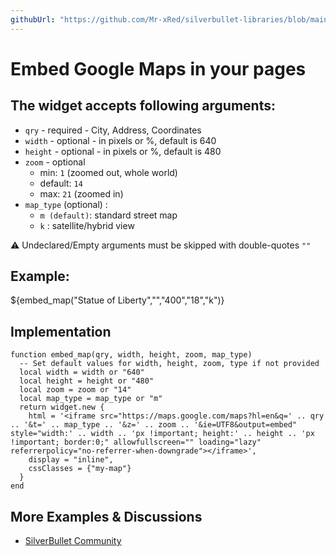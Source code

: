 ```yaml
---
githubUrl: "https://github.com/Mr-xRed/silverbullet-libraries/blob/main/EmbedGoogleMapsWidget.md"
---
```


# Embed Google Maps in your pages

## The widget accepts following arguments:

*   `qry` - required - City, Address, Coordinates
*   `width` - optional - in pixels or %, default is 640
*   `height` - optional - in pixels or %, default is 480
*   `zoom` - optional
    *   min: `1` (zoomed out, whole world)
    *   default: `14`
    *   max: `21` (zoomed in)
*   `map_type` (optional) :
    *   `m (default)`: standard street map
    *   `k` : satellite/hybrid view

⚠️ Undeclared/Empty arguments must be skipped with double-quotes `""`

## Example:
${embed_map("Statue of Liberty","","400","18","k")}

## Implementation
```space-lua
function embed_map(qry, width, height, zoom, map_type)
  -- Set default values for width, height, zoom, type if not provided
  local width = width or "640"
  local height = height or "480"
  local zoom = zoom or "14"
  local map_type = map_type or "m"
  return widget.new {
    html = '<iframe src="https://maps.google.com/maps?hl=en&q=' .. qry .. '&t=' .. map_type .. '&z=' .. zoom .. '&ie=UTF8&output=embed" style="width:' .. width .. 'px !important; height:' .. height .. 'px !important; border:0;" allowfullscreen="" loading="lazy" referrerpolicy="no-referrer-when-downgrade"></iframe>',
    display = "inline",
    cssClasses = {"my-map"}
  }
end
```


## More Examples & Discussions
* [SilverBullet Community](https://community.silverbullet.md/t/embed-an-interactive-google-map-to-any-page/1629?u=mr.red)
